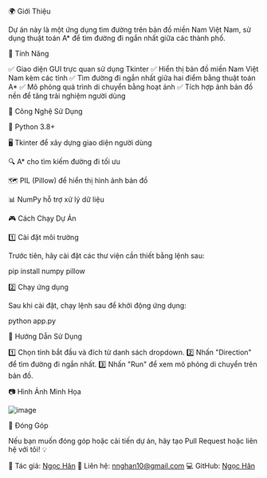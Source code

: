 🌍 Giới Thiệu

Dự án này là một ứng dụng tìm đường trên bản đồ miền Nam Việt Nam, sử dụng thuật toán A* để tìm đường đi ngắn nhất giữa các thành phố.

📌 Tính Năng

✅ Giao diện GUI trực quan sử dụng Tkinter
✅ Hiển thị bản đồ miền Nam Việt Nam kèm các tỉnh
✅ Tìm đường đi ngắn nhất giữa hai điểm bằng thuật toán A*
✅ Mô phỏng quá trình di chuyển bằng hoạt ảnh
✅ Tích hợp ảnh bản đồ nền để tăng trải nghiệm người dùng

📜 Công Nghệ Sử Dụng

  🐍 Python 3.8+
  
  🖥️ Tkinter để xây dựng giao diện người dùng
  
  🔍 A* cho tìm kiếm đường đi tối ưu
  
  🗺️ PIL (Pillow) để hiển thị hình ảnh bản đồ
  
  📊 NumPy hỗ trợ xử lý dữ liệu

🎮 Cách Chạy Dự Án

  1️⃣ Cài đặt môi trường

Trước tiên, hãy cài đặt các thư viện cần thiết bằng lệnh sau:

pip install numpy pillow

  2️⃣ Chạy ứng dụng

Sau khi cài đặt, chạy lệnh sau để khởi động ứng dụng:

python app.py

📌 Hướng Dẫn Sử Dụng

1️⃣ Chọn tỉnh bắt đầu và đích từ danh sách dropdown.
2️⃣ Nhấn "Direction" để tìm đường đi ngắn nhất.
3️⃣ Nhấn "Run" để xem mô phỏng di chuyển trên bản đồ.

📷 Hình Ảnh Minh Họa

![image](https://github.com/user-attachments/assets/3fe66b49-0cf4-4f41-9cf3-aeab21393cbd)


🤝 Đóng Góp

Nếu bạn muốn đóng góp hoặc cải tiến dự án, hãy tạo Pull Request hoặc liên hệ với tôi! 💡

📌 Tác giả: [Ngọc Hân](https://github.com/HanNguyenLA)
📧 Liên hệ: nnghan10@gmail.com 
💻 GitHub: [Ngọc Hân](https://github.com/HanNguyenLA)
